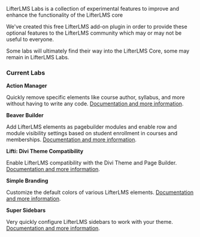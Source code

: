 LifterLMS Labs is a collection of experimental features to improve and enhance the functionality of the LifterLMS core

We've created this free LifterLMS add-on plugin in order to provide these optional features to the LifterLMS community which may or may not be useful to everyone.

Some labs will ultimately find their way into the LifterLMS Core, some may remain in LifterLMS Labs.


### Current Labs

**Action Manager**

Quickly remove specific elements like course author, syllabus, and more without having to write any code. [Documentation and more information](https://lifterlms.com/docs/lab-action-manager/?utm_source=readme&utm_medium=product&utm_campaign=lifterlmslabsplugin&utm_content=actionmanager).

**Beaver Builder**

Add LifterLMS elements as pagebuilder modules and enable row and module visibility settings based on student enrollment in courses and memberships. [Documentation and more information](https://lifterlms.com/docs/lab-beaver-builder/?utm_source=readme&utm_medium=product&utm_campaign=lifterlmslabsplugin&utm_content=beaverbuilder).


**Lifti: Divi Theme Compatibility**

Enable LifterLMS compatibility with the Divi Theme and Page Builder. [Documentation and more information](https://lifterlms.com/docs/lab-lifti/?utm_source=readme&utm_medium=product&utm_campaign=lifterlmslabsplugin&utm_content=lifti).


**Simple Branding**

Customize the default colors of various LifterLMS elements. [Documentation and more information](https://lifterlms.com/docs/simple-branding-lab?utm_source=readme&utm_campaign=lifterlmslabsplugin&utm_medium=product&utm_content=simplebranding).


**Super Sidebars**

Very quickly configure LifterLMS sidebars to work with your theme. [Documentation and more information](https://lifterlms.com/docs/super-sidebars-lab?utm_source=readme&utm_campaign=lifterlmslabsplugin&utm_medium=product&utm_content=supersidebars).
